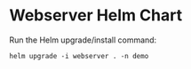 # Webserver Helm Chart

Run the Helm upgrade/install command:
    
    helm upgrade -i webserver . -n demo







































